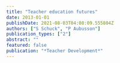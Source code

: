 ```yaml
---
title: "Teacher education futures"
date: 2013-01-01
publishDate: 2021-08-03T04:08:09.555804Z
authors: ["S Schuck", "P Aubusson"]
publication_types: ["2"]
abstract: ""
featured: false
publication: "*Teacher Development*"
---
```


